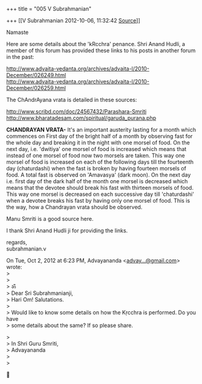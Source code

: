 +++
title = "005 V Subrahmanian"

+++
[[V Subrahmanian	2012-10-06, 11:32:42 [Source](https://groups.google.com/g/bvparishat/c/vHyeSxAXKd4)]]



Namaste  
  
Here are some details about the 'kRcchra' penance. Shri Anand Hudli, a member of this forum has provided these links to his posts in another forum in the past:  
  
<http://www.advaita-vedanta.org/archives/advaita-l/2010-December/026249.html>  
<http://www.advaita-vedanta.org/archives/advaita-l/2010-December/026259.html>  
  
The ChAndrAyana vrata is detailed in these sources:  
  
<http://www.scribd.com/doc/24567432/Parashara-Smriti>  
<http://www.bharatadesam.com/spiritual/garuda_purana.php>  
  
**CHANDRAYAN VRATA-** It's an important austerity lasting for a month which commences on First day of the bright half of a month by observing fast for the whole day and breaking it in the night with one morsel of food. On the next day, i.e. 'dwitiya' one morsel of food is increased which means that instead of one morsel of food now two morsels are taken. This way one morsel of food is increased on each of the following days till the fourteenth day (chaturdashi) when the fast is broken by having fourteen morsels of food. A total fast is observed on 'Amavasya' (dark moon). On the next day i.e. first day of the dark half of the month one morsel is decreased which means that the devotee should break his fast with thirteen morsels of food. This way one morsel is decreased on each successive day till 'chaturdashi' when a devotee breaks his fast by having only one morsel of food. This is the way, how a Chandrayan vrata should be observed.  
  
Manu Smriti is a good source here.  
  
I thank Shri Anand Hudli ji for providing the links.  
  
regards,  
subrahmanian.v  
  
  
On Tue, Oct 2, 2012 at 6:23 PM, Advayananda \<[advay...@gmail.com]()\> wrote:  
\>  
\>  
\>                            ॐ  
\> Dear Sri Subrahmanianji,  
\> Hari Om! Salutations.  
\>  
\> Would like to know some details on how the Kṛcchra is performed. Do you have  
\> some details about the same? If so please share.

  
\>  
\> In Shri Guru Smriti,  
\> Advayananda  
\>  
\>  



